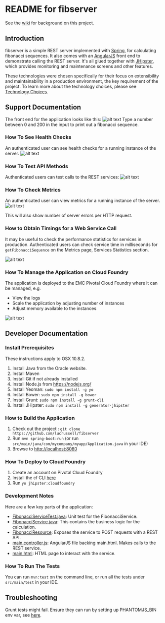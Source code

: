 README for fibserver
====================

See the [wiki](https://github.com/lucrussell/fibserver/wiki) for background on this project.

## Introduction
fibserver is a simple REST server implemented with [Spring](http://spring.io/guides/gs/rest-service/), for calculating fibonacci sequences. It also comes with an [AngularJS](http://angularjs.org) front end to demonstrate calling the REST server. It's all glued together with [JHipster](https://jhipster.github.io/tech_stack.html), which provides monitoring and maintenance screens and other features.

These technologies were chosen specifically for their focus on extensibility and maintainability in a production environment, the key requirement of the project. To learn more about the technology choices, please see [Technology Choices](https://github.com/lucrussell/fibserver/wiki#technology-choices).


## Support Documentation
The front end for the application looks like this:
![alt text](https://github.com/lucrussell/fibserver/blob/master/doc-images/home.png)
Type a number between 0 and 200 in the input to print out a fibonacci sequence.


### How To See Health Checks
An authenticated user can see health checks for a running instance of the server.
![alt text](https://github.com/lucrussell/fibserver/blob/master/doc-images/health.png)

### How To Test API Methods
Authenticated users can test calls to the REST services:
![alt text](https://github.com/lucrussell/fibserver/blob/master/doc-images/api2.png)

### How To Check Metrics
An authenticated user can view metrics for a running instance of the server.
![alt text](https://github.com/lucrussell/fibserver/blob/master/doc-images/metrics.png)

This will also show number of server errors per HTTP request.

### How to Obtain Timings for a Web Service Call
It may be useful to check the performance statistics for services in production. Authenticated users can check service time in milliseconds for `getFibonacciSequence` on the Metrics page, Services Statistics section.

![alt text](https://github.com/lucrussell/fibserver/blob/master/doc-images/statistics.png)

### How To Manage the Application on Cloud Foundry
The application is deployed to the EMC Pivotal Cloud Foundry where it can be managed, e.g. 
* View the logs
* Scale the application by adjusting number of instances
* Adjust memory available to the instances

![alt text](https://github.com/lucrussell/fibserver/blob/master/doc-images/cloudfoundry.png)

## Developer Documentation
### Install Prerequisites
These instructions apply to OSX 10.8.2.

1. Install Java from the Oracle website.
1. Install Maven
1. Install Git if not already installed
1. Install Node.js from https://nodejs.org/
1. Install Yeoman: `sudo npm install -g yo`
1. Install Bower: `sudo npm install -g bower`
1. Install Grunt: `sudo npm install -g grunt-cli`
1. Install JHipster: `sudo npm install -g generator-jhipster`

### How to Build the Application 
1. Check out the project : `git clone https://github.com/lucrussell/fibserver`
1. Run `mvn spring-boot:run` (or run `src/main/java/com/mycompany/myapp/Application.java` in your IDE)
1. Browse to [http://localhost:8080](http://localhost:8080)

### How To Deploy to Cloud Foundry
1. Create an account on Pivotal Cloud Foundry 
1. Install the cf CLI [here](http://docs.cloudfoundry.org/devguide/installcf/install-go-cli.html)
1. Run `yo jhipster:cloudfoundry`

### Development Notes

Here are a few key parts of the application:

* [FibonacciServiceTest.java](https://github.com/lucrussell/fibserver/blob/8b0619b9c004f48bd8171efae074186992621ebf/src/test/java/com/mycompany/myapp/service/FibonacciServiceTest.java): Unit test for the FibonacciService.
* [FibonacciService.java](https://github.com/lucrussell/fibserver/blob/master/src/main/java/com/mycompany/myapp/service/FibonacciService.java): This contains the business logic for the calculation. 
* [FibonacciResource](https://github.com/lucrussell/fibserver/blob/master/src/main/java/com/mycompany/myapp/web/rest/FibonacciResource.java): Exposes the service to POST requests with a REST API.
* [main.controller.js](https://github.com/lucrussell/fibserver/blob/master/src/main/webapp/scripts/app/main/main.controller.js): AngularJS file backing main.html. Makes calls to the REST service.
* [main.html](https://github.com/lucrussell/fibserver/blob/master/src/main/webapp/scripts/app/main/main.html): HTML page to interact with the service.

### How To Run The Tests
You can run `mvn:test` on the command line, or run all the tests under `src/main/test` in your IDE.


## Troubleshooting
Grunt tests might fail. Ensure they can run by setting up PHANTOMJS_BIN env var, see [here](http://stackoverflow.com/questions/28336214/no-binary-for-phantomjs-browser-on-your-platform-please-set-phantomjs-bin-en).
